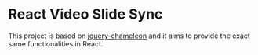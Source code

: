 # React Video Slide Sync


This project is based on [jquery-chameleon](https://github.com/wingkwong/jquery-chameleon) and it aims to provide the exact same functionalities in React.